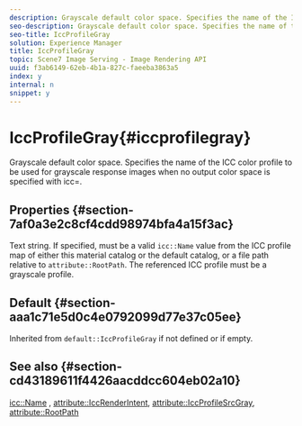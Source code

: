 ```yaml
---
description: Grayscale default color space. Specifies the name of the ICC color profile to be used for grayscale response images when no output color space is specified with icc=.
seo-description: Grayscale default color space. Specifies the name of the ICC color profile to be used for grayscale response images when no output color space is specified with icc=.
seo-title: IccProfileGray
solution: Experience Manager
title: IccProfileGray
topic: Scene7 Image Serving - Image Rendering API
uuid: f3ab6149-62eb-4b1a-827c-faeeba3863a5
index: y
internal: n
snippet: y
---
```


# IccProfileGray{#iccprofilegray}

Grayscale default color space. Specifies the name of the ICC color profile to be used for grayscale response images when no output color space is specified with icc=.

## Properties {#section-7af0a3e2c8cf4cdd98974bfa4a15f3ac}

Text string. If specified, must be a valid `icc::Name` value from the ICC profile map of either this material catalog or the default catalog, or a file path relative to `attribute::RootPath`. The referenced ICC profile must be a grayscale profile.

## Default {#section-aaa1c71e5d0c4e0792099d77e37c05ee}

Inherited from `default::IccProfileGray` if not defined or if empty.

## See also {#section-cd43189611f4426aacddcc604eb02a10}

[icc::Name](../../../../../ir_api/material_cat/image-rendering-api-ref/c-ir-material-catalog/c-ir-icc-profile-map-reference/r-ir-name-icc.md#reference-7a293ede360e433782575f8f6a562ac2) , [attribute::IccRenderIntent](../../../../../ir_api/material_cat/image-rendering-api-ref/c-ir-material-catalog/c-ir-attributes-reference/r-ir-iccrenderintent.md#reference-3b80b7a4c25545a593c5076f318b5c40), [attribute::IccProfileSrcGray](../../../../../ir_api/material_cat/image-rendering-api-ref/c-ir-material-catalog/c-ir-attributes-reference/r-ir-iccprofilesrcgray.md#reference-a2abcd4aa5864738bbea8f55706deaf2), [attribute::RootPath](../../../../../ir_api/material_cat/image-rendering-api-ref/c-ir-material-catalog/c-ir-attributes-reference/r-ir-rootpath.md#reference-a4d7c96b62e14fcbad1740c702f160f3) 
